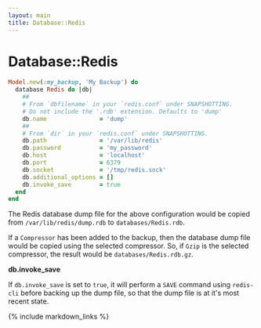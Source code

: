```yaml
---
layout: main
title: Database::Redis
---
```


Database::Redis
===============

``` rb
Model.new(:my_backup, 'My Backup') do
  database Redis do |db|
    ##
    # From `dbfilename` in your `redis.conf` under SNAPSHOTTING.
    # Do not include the '.rdb' extension. Defaults to 'dump'
    db.name               = 'dump'
    ##
    # From `dir` in your `redis.conf` under SNAPSHOTTING.
    db.path               = '/var/lib/redis'
    db.password           = 'my_password'
    db.host               = 'localhost'
    db.port               = 6379
    db.socket             = '/tmp/redis.sock'
    db.additional_options = []
    db.invoke_save        = true
  end
end
```

The Redis database dump file for the above configuration would be copied from
`/var/lib/redis/dump.rdb` to `databases/Redis.rdb`.

If a `Compressor` has been added to the backup, then the database dump file would be copied using the
selected compressor. So, if `Gzip` is the selected compressor, the result would be `databases/Redis.rdb.gz`.


**db.invoke_save**

If `db.invoke_save` is set to `true`, it will perform a `SAVE` command using `redis-cli` before backing up the dump
file, so that the dump file is at it's most recent state.

{% include markdown_links %}

